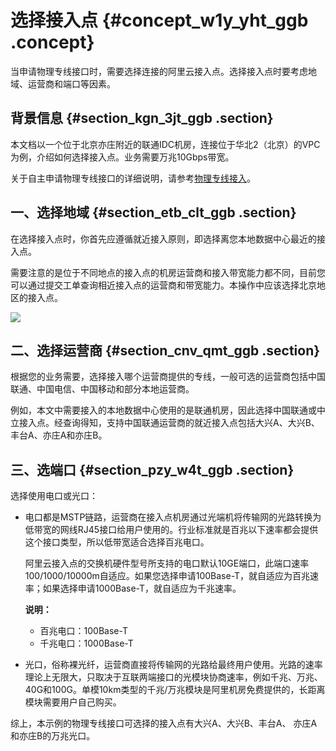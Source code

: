 # 选择接入点 {#concept_w1y_yht_ggb .concept}

当申请物理专线接口时，需要选择连接的阿里云接入点。选择接入点时要考虑地域、运营商和端口等因素。

## 背景信息 {#section_kgn_3jt_ggb .section}

本文档以一个位于北京亦庄附近的联通IDC机房，连接位于华北2（北京）的VPC为例，介绍如何选择接入点。业务需要万兆10Gbps带宽。

关于自主申请物理专线接口的详细说明，请参考[物理专线接入](../../../../../cn.zh-CN/快速入门/物理专线接入.md#)。

## 一、选择地域 {#section_etb_clt_ggb .section}

在选择接入点时，你首先应遵循就近接入原则，即选择离您本地数据中心最近的接入点。

需要注意的是位于不同地点的接入点的机房运营商和接入带宽能力都不同，目前您可以通过提交工单查询相近接入点的运营商和带宽能力。本操作中应该选择北京地区的接入点。

![](http://static-aliyun-doc.oss-cn-hangzhou.aliyuncs.com/assets/img/83760/154823414935455_zh-CN.png)

## 二、选择运营商 {#section_cnv_qmt_ggb .section}

根据您的业务需要，选择接入哪个运营商提供的专线，一般可选的运营商包括中国联通、中国电信、中国移动和部分本地运营商。

例如，本文中需要接入的本地数据中心使用的是联通机房，因此选择中国联通或中立接入点。经查询得知，支持中国联通运营商的就近接入点包括大兴A、大兴B、丰台A、亦庄A和亦庄B。

## 三、选端口 {#section_pzy_w4t_ggb .section}

选择使用电口或光口：

-   电口都是MSTP链路，运营商在接入点机房通过光端机将传输网的光路转换为低带宽的网线RJ45接口给用户使用的。行业标准就是百兆以下速率都会提供这个接口类型，所以低带宽适合选择百兆电口。

    阿里云接入点的交换机硬件型号所支持的电口默认10GE端口，此端口速率100/1000/10000m自适应。如果您选择申请100Base-T，就自适应为百兆速率；如果选择申请1000Base-T，就自适应为千兆速率。

    **说明：** 

    -   百兆电口：100Base-T
    -   千兆电口：1000Base-T
-   光口，俗称裸光纤，运营商直接将传输网的光路给最终用户使用。光路的速率理论上无限大，只取决于互联两端接口的光模块协商速率，例如千兆、万兆、40G和100G。单模10km类型的千兆/万兆模块是阿里机房免费提供的，长距离模块需要用户自己购买。


综上，本示例的物理专线接口可选择的接入点有大兴A、大兴B、丰台A、 亦庄A和亦庄B的万兆光口。

